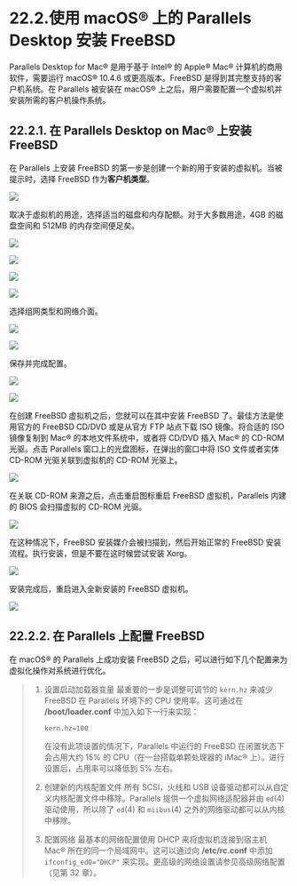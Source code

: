 # 22.2.使用 macOS® 上的 Parallels Desktop 安装 FreeBSD

Parallels Desktop for Mac® 是用于基于 Intel® 的 Apple® Mac® 计算机的商用软件，需要运行 macOS® 10.4.6 或更高版本。FreeBSD 是得到其完整支持的客户机系统。在 Parallels 被安装在 macOS® 上之后，用户需要配置一个虚拟机并安装所需的客户机操作系统。

## 22.2.1. 在 Parallels Desktop on Mac® 上安装 FreeBSD

在 Parallels 上安装 FreeBSD 的第一步是创建一个新的用于安装的虚拟机。当被提示时，选择 FreeBSD 作为**客户机类型**。

![](../.gitbook/assets/parallels-freebsd1.png)

取决于虚拟机的用途，选择适当的磁盘和内存配额。对于大多数用途，4GB 的磁盘空间和 512MB 的内存空间便足矣。

![](../.gitbook/assets/parallels-freebsd2.png)

![](../.gitbook/assets/parallels-freebsd3.png)

![](../.gitbook/assets/parallels-freebsd4.png)

![](../.gitbook/assets/parallels-freebsd5.png)

选择组网类型和网络介面。

![](../.gitbook/assets/parallels-freebsd6.png)

![](../.gitbook/assets/parallels-freebsd7.png)

保存并完成配置。

![](../.gitbook/assets/parallels-freebsd8.png)

![](../.gitbook/assets/parallels-freebsd9.png)

在创建 FreeBSD 虚拟机之后，您就可以在其中安装 FreeBSD 了。最佳方法是使用官方的 FreeBSD CD/DVD 或是从官方 FTP 站点下载 ISO 镜像。将合适的 ISO 镜像复制到 Mac® 的本地文件系统中，或者将 CD/DVD 插入 Mac® 的 CD-ROM 光驱。点击 Parallels 窗口上的光盘图标，在弹出的窗口中将 ISO 文件或者实体 CD-ROM 光驱关联到虚拟机的 CD-ROM 光驱上。

![](../.gitbook/assets/parallels-freebsd11.png)

在关联 CD-ROM 来源之后，点击重启图标重启 FreeBSD 虚拟机，Parallels 内建的 BIOS 会扫描虚拟的 CD-ROM 光驱。

![](../.gitbook/assets/parallels-freebsd10.png)

在这种情况下，FreeBSD 安装媒介会被扫描到，然后开始正常的 FreeBSD 安装流程。执行安装，但是不要在这时候尝试安装 Xorg。

![](../.gitbook/assets/parallels-freebsd12.png)

安装完成后，重启进入全新安装的 FreeBSD 虚拟机。

![](../.gitbook/assets/parallels-freebsd13.png)

## 22.2.2. 在 Parallels 上配置 FreeBSD

在 macOS® 的 Parallels 上成功安装 FreeBSD 之后，可以进行如下几个配置来为虚拟化操作对系统进行优化。

> 1. 设置启动加载器变量 最重要的一步是调整可调节的 `kern.hz` 来减少 FreeBSD 在 Parallels 环境下的 CPU 使用率。这可通过在 **/boot/loader.conf** 中加入如下一行来实现：
>
>     ```
>     kern.hz=100
>     ```
>
>     在没有此项设置的情况下，Parallels 中运行的 FreeBSD 在闲置状态下会占用大约 15% 的 CPU（在一台搭载单颗处理器的 iMac® 上）。进行设置后，占用率可以降低到 5% 左右。
> 2. 创建新的内核配置文件 所有 SCSI，火线和 USB 设备驱动都可以从自定义内核配置文件中移除。Parallels 提供一个虚拟网络适配器并由 `ed`(4) 驱动使用，所以除了 `ed`(4) 和 `miibus`(4) 之外的网络驱动都可以从内核中移除。
> 3. 配置网络 最基本的网络配置使用 DHCP 来将虚拟机连接到宿主机 Mac® 所在的同一个局域网中。这可以通过向 **/etc/rc.conf** 中添加 `ifconfig_ed0="DHCP"` 来实现。更高级的网络设置请参见高级网络配置（见第 32 章）。

